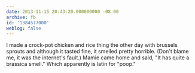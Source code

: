 ```yaml
---
date: 2013-11-15 20:43:20.000000000 -08:00
archive: fb
id: '1384577000'
weblog: false
---
```


I made a crock-pot chicken and rice thing the other day with brussels sprouts and although it tasted fine, it smelled pretty horrible. (Don't blame me, it was the internet's fault.) Mamie came home and said, "It has quite a brassica smell." Which apparently is latin for "poop."
